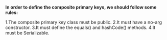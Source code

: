 **In order to define the composite primary keys, we should follow some rules:**

1.The composite primary key class must be public.
2.It must have a no-arg constructor.
3.It must define the equals() and hashCode() methods.
4.It must be Serializable.
